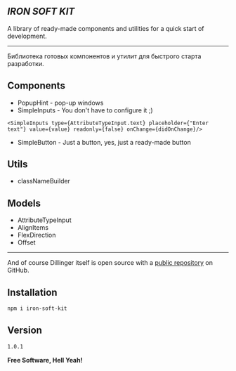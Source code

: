 ## _IRON SOFT KIT_

A library of ready-made components and utilities for a quick start of development.

---

Библиотека готовых компонентов и утилит для быстрого старта разработки.

## Components

- PopupHint - pop-up windows
- SimpleInputs - You don't have to configure it ;)

```
<SimpleInputs type={AttributeTypeInput.text} placeholder={"Enter text"} value={value} readonly={false} onChange={didOnChange}/>
```

- SimpleButton - Just a button, yes, just a ready-made button

## Utils

- classNameBuilder

## Models

- AttributeTypeInput
- AlignItems
- FlexDirection
- Offset

---

And of course Dillinger itself is open source with a [public repository](https://github.com/nomad-lab-sketch/iron-soft-kit)
on GitHub.

## Installation

```sh
npm i iron-soft-kit
```

## Version

```sh
1.0.1
```

**Free Software, Hell Yeah!**

